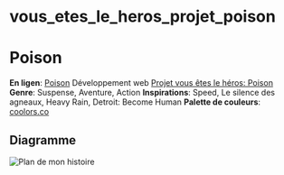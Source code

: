 # vous_etes_le_heros_projet_poison
 # Poison
 **En ligen**: [Poison](https://sebreilly.github.io/vous_etes_le_heros_projet_poison/)
 Développement web [Projet vous êtes le héros: Poison](index.html)
 **Genre**: Suspense, Aventure, Action
 **Inspirations**: Speed, Le silence des agneaux, Heavy Rain, Detroit: Become Human
 **Palette de couleurs**: [coolors.co](https://coolors.co/2c1126-0f3757-f4ebe8-0a5c52-a25f53)
 ## Diagramme
 ![Plan de mon histoire](assets/img/diagramme_scénario_projet_vous_etes_le_heros_v2.jpg) 
